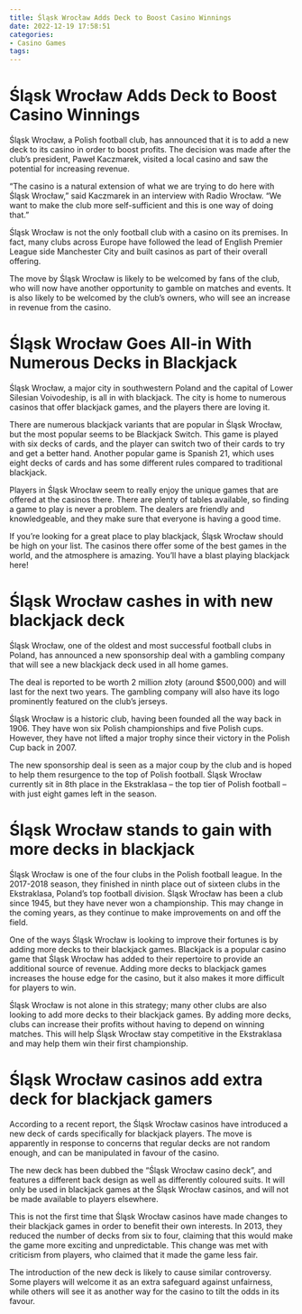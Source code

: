 ```yaml
---
title: Śląsk Wrocław Adds Deck to Boost Casino Winnings 
date: 2022-12-19 17:58:51
categories:
- Casino Games
tags:
---
```



#  Śląsk Wrocław Adds Deck to Boost Casino Winnings 

Śląsk Wrocław, a Polish football club, has announced that it is to add a new deck to its casino in order to boost profits. The decision was made after the club’s president, Paweł Kaczmarek, visited a local casino and saw the potential for increasing revenue.

“The casino is a natural extension of what we are trying to do here with Śląsk Wrocław,” said Kaczmarek in an interview with Radio Wrocław. “We want to make the club more self-sufficient and this is one way of doing that.”

Śląsk Wrocław is not the only football club with a casino on its premises. In fact, many clubs across Europe have followed the lead of English Premier League side Manchester City and built casinos as part of their overall offering.

The move by Śląsk Wrocław is likely to be welcomed by fans of the club, who will now have another opportunity to gamble on matches and events. It is also likely to be welcomed by the club’s owners, who will see an increase in revenue from the casino.

#  Śląsk Wrocław Goes All-in With Numerous Decks in Blackjack 

Śląsk Wrocław, a major city in southwestern Poland and the capital of Lower Silesian Voivodeship, is all in with blackjack. The city is home to numerous casinos that offer blackjack games, and the players there are loving it.

There are numerous blackjack variants that are popular in Śląsk Wrocław, but the most popular seems to be Blackjack Switch. This game is played with six decks of cards, and the player can switch two of their cards to try and get a better hand. Another popular game is Spanish 21, which uses eight decks of cards and has some different rules compared to traditional blackjack.

Players in Śląsk Wrocław seem to really enjoy the unique games that are offered at the casinos there. There are plenty of tables available, so finding a game to play is never a problem. The dealers are friendly and knowledgeable, and they make sure that everyone is having a good time.

If you’re looking for a great place to play blackjack, Śląsk Wrocław should be high on your list. The casinos there offer some of the best games in the world, and the atmosphere is amazing. You’ll have a blast playing blackjack here!

#  Śląsk Wrocław cashes in with new blackjack deck 

Śląsk Wrocław, one of the oldest and most successful football clubs in Poland, has announced a new sponsorship deal with a gambling company that will see a new blackjack deck used in all home games.

The deal is reported to be worth 2 million złoty (around $500,000) and will last for the next two years. The gambling company will also have its logo prominently featured on the club’s jerseys.

Śląsk Wrocław is a historic club, having been founded all the way back in 1906. They have won six Polish championships and five Polish cups. However, they have not lifted a major trophy since their victory in the Polish Cup back in 2007.

The new sponsorship deal is seen as a major coup by the club and is hoped to help them resurgence to the top of Polish football. Śląsk Wrocław currently sit in 8th place in the Ekstraklasa – the top tier of Polish football – with just eight games left in the season.

#  Śląsk Wrocław stands to gain with more decks in blackjack 

Śląsk Wrocław is one of the four clubs in the Polish football league. In the 2017-2018 season, they finished in ninth place out of sixteen clubs in the Ekstraklasa, Poland’s top football division. Śląsk Wrocław has been a club since 1945, but they have never won a championship. This may change in the coming years, as they continue to make improvements on and off the field.

One of the ways Śląsk Wrocław is looking to improve their fortunes is by adding more decks to their blackjack games. Blackjack is a popular casino game that Śląsk Wrocław has added to their repertoire to provide an additional source of revenue. Adding more decks to blackjack games increases the house edge for the casino, but it also makes it more difficult for players to win.

Śląsk Wrocław is not alone in this strategy; many other clubs are also looking to add more decks to their blackjack games. By adding more decks, clubs can increase their profits without having to depend on winning matches. This will help Śląsk Wrocław stay competitive in the Ekstraklasa and may help them win their first championship.

#  Śląsk Wrocław casinos add extra deck for blackjack gamers

According to a recent report, the Śląsk Wrocław casinos have introduced a new deck of cards specifically for blackjack players. The move is apparently in response to concerns that regular decks are not random enough, and can be manipulated in favour of the casino.

The new deck has been dubbed the “Śląsk Wrocław casino deck”, and features a different back design as well as differently coloured suits. It will only be used in blackjack games at the Śląsk Wrocław casinos, and will not be made available to players elsewhere.

This is not the first time that Śląsk Wrocław casinos have made changes to their blackjack games in order to benefit their own interests. In 2013, they reduced the number of decks from six to four, claiming that this would make the game more exciting and unpredictable. This change was met with criticism from players, who claimed that it made the game less fair.

The introduction of the new deck is likely to cause similar controversy. Some players will welcome it as an extra safeguard against unfairness, while others will see it as another way for the casino to tilt the odds in its favour.
